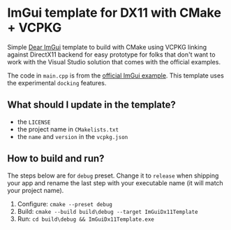 # ImGui template for DX11 with CMake + VCPKG

Simple [Dear ImGui](https://github.com/ocornut/imgui) template to build with CMake using VCPKG linking against DirectX11 backend for easy prototype for folks that don't want to work with the Visual Studio solution that comes with the official examples.

The code in `main.cpp` is from the [official ImGui example](https://github.com/ocornut/imgui/blob/docking/examples/example_win32_directx11/main.cpp).
This template uses the experimental `docking` features.

## What should I update in the template?

- the `LICENSE`
- the project name in `CMakelists.txt`
- the `name` and `version` in the `vcpkg.json`

## How to build and run?

The steps below are for `debug` preset. Change it to `release` when shipping your app and rename the last step with your executable name (it will match your project name).

1) Configure: `cmake --preset debug`
2) Build: `cmake --build build\debug --target ImGuiDx11Template`
3) Run: `cd build\debug && ImGuiDx11Template.exe`
